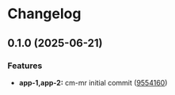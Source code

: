 # Changelog

## 0.1.0 (2025-06-21)


### Features

* **app-1,app-2:** cm-mr initial commit ([9554160](https://github.com/dlior/cm-mr/commit/95541601242f445c0f4909c56e835039e25cc711))
